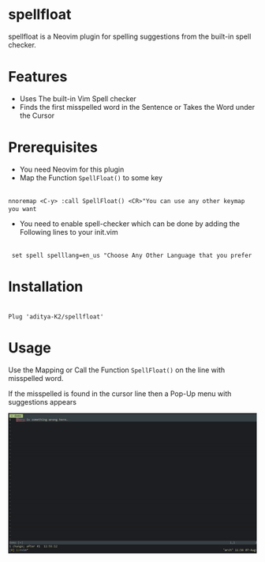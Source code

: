 # spellfloat

spellfloat is a Neovim plugin for spelling suggestions from the built-in spell checker.

# Features

- Uses The built-in Vim Spell checker
- Finds the first misspelled word in the Sentence or Takes the Word under the Cursor

# Prerequisites

- You need Neovim for this plugin
- Map the Function `SpellFloat()` to some key

```vim

nnoremap <C-y> :call SpellFloat() <CR>"You can use any other keymap you want

```
- You need to enable spell-checker which can be done by adding the Following lines to your init.vim

```vim

 set spell spelllang=en_us "Choose Any Other Language that you prefer

```
# Installation

```vim

Plug 'aditya-K2/spellfloat'

```

# Usage

Use the Mapping or Call the Function `SpellFloat()` on the line with misspelled word.

If the misspelled is found in the cursor line then a Pop-Up menu with suggestions appears

![Spell suggestions](./demo.gif)

